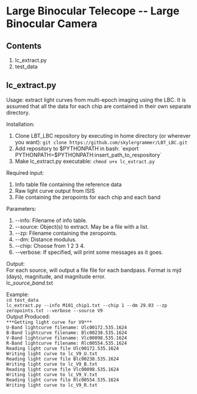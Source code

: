 Large Binocular Telecope -- Large Binocular Camera
==================================================
Contents
--------
1. lc_extract.py
2. test_data

lc_extract.py
-------------
Usage: extract light curves from multi-epoch imaging using the LBC. It is assumed that all the data for each chip are contained in their own separate directory.  

Installation:  
1. Clone LBT_LBC repository by executing in home directory (or wherever you want): `git clone https://github.com/skylergrammer/LBT_LBC.git`  
2. Add repository to $PYTHONPATH in bash: `export PYTHONPATH=$PYTHONPATH:insert_path_to_respository`  
3. Make lc_extract.py executable: `chmod u+x lc_extract.py`

Required input:  
1. Info table file containing the reference data
2. Raw light curve output from ISIS  
3. File containing the zeropoints for each chip and each band  

Parameters:  
1. --info: Filename of info table.  
2. --source: Object(s) to extract. May be a file with a list.  
3. --zp: Filename containing the zeropoints.  
4. --dm: Distance modulus.  
5. --chip: Choose from 1 2 3 4.  
6. --verbose: If specified, will print some messages as it goes.  

Output:  
For each source, will output a file file for each bandpass.  Format is mjd (days), magnitude, and magnitude error.  
lc_<i>source</i>_<i>band</i>.txt

Example:  
`cd test_data`  
`lc_extract.py --info M101_chip1.txt --chip 1 --dm 29.03 --zp zeropoints.txt --verbose --source V9`  
Output Produced:  
`***Getting light curve for V9***`  
`U-Band lightcurve filename: Ulc00172.535.1624`  
`B-Band lightcurve filename: Blc00238.535.1624`  
`V-Band lightcurve filename: Vlc00098.535.1624`  
`R-Band lightcurve filename: Rlc00554.535.1624`  
`Reading light curve file Ulc00172.535.1624`  
`Writing light curve to lc_V9_U.txt`  
`Reading light curve file Blc00238.535.1624`  
`Writing light curve to lc_V9_B.txt`  
`Reading light curve file Vlc00098.535.1624`  
`Writing light curve to lc_V9_V.txt`  
`Reading light curve file Rlc00554.535.1624`  
`Writing light curve to lc_V9_R.txt`  
